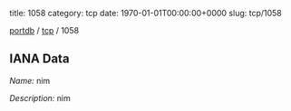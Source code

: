 title: 1058
category: tcp
date: 1970-01-01T00:00:00+0000
slug: tcp/1058

[portdb](/) / [tcp](/category/tcp.html) / 1058


## IANA Data

_Name:_ nim

_Description:_ nim

